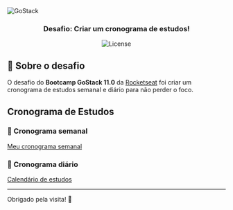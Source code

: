 <img alt="GoStack" src="https://storage.googleapis.com/golden-wind/bootcamp-gostack/header-desafios.png" />

<h3 align="center">
  Desafio: Criar um cronograma de estudos!
</h3>

<p align="center">
  <img alt="License" src="https://img.shields.io/badge/license-MIT-%ff5050">
</p>

## :rocket: Sobre o desafio

O desafio do **Bootcamp GoStack 11.0** da [Rocketseat](https://rocketseat.com.br) foi criar um cronograma de estudos semanal e diário para não perder o foco.

## Cronograma de Estudos

### 📅 Cronograma semanal

[Meu cronograma semanal](https://www.notion.so/a7e055873a24415a93d74d87fb5ff5f4)

### 📅 Cronograma diário

[Calendário de estudos](https://www.notion.so/1639910202a44384845e0d9690bb8039)

---
Obrigado pela visita! 💜
